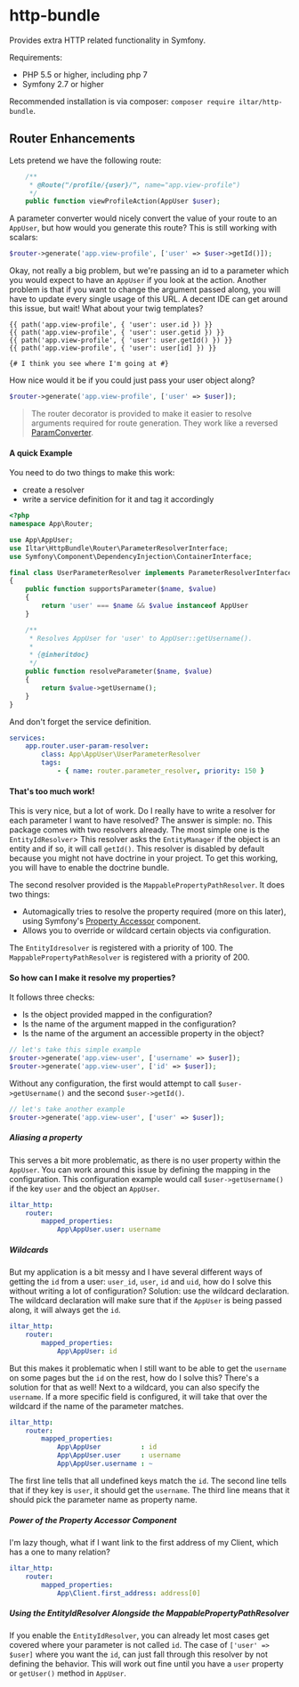 http-bundle
===========
Provides extra HTTP related functionality in Symfony.

Requirements:
 - PHP 5.5 or higher, including php 7
 - Symfony 2.7 or higher

Recommended installation is via composer: `composer require iltar/http-bundle`.

Router Enhancements
-------------------

Lets pretend we have the following route:
```php
    /**
     * @Route("/profile/{user}/", name="app.view-profile")
     */
    public function viewProfileAction(AppUser $user);
```

A parameter converter would nicely convert the value of your route to an `AppUser`, but how
would you generate this route? This is still working with scalars:

```php
$router->generate('app.view-profile', ['user' => $user->getId()]);
```
Okay, not really a big problem, but we're passing an id to a parameter which you would expect
to have an `AppUser` if you look at the action. Another problem is that if you want to change
the argument passed along, you will have to update every single usage of this URL. A decent
IDE can get around this issue, but wait! What about your twig templates?

```twig
{{ path('app.view-profile', { 'user': user.id }) }}
{{ path('app.view-profile', { 'user': user.getid }) }}
{{ path('app.view-profile', { 'user': user.getId() }) }}
{{ path('app.view-profile', { 'user': user[id] }) }}

{# I think you see where I'm going at #}
```

How nice would it be if you could just pass your user object along?

```php
$router->generate('app.view-profile', ['user' => $user]);
```

> The router decorator is provided to make it easier to resolve arguments
  required for route generation. They work like a reversed
  [ParamConverter](http://symfony.com/doc/current/bundles/SensioFrameworkExtraBundle/annotations/converters.html).

#### A quick Example
You need to do two things to make this work:
 - create a resolver
 - write a service definition for it and tag it accordingly

```php
<?php
namespace App\Router;

use App\AppUser;
use Iltar\HttpBundle\Router\ParameterResolverInterface;
use Symfony\Component\DependencyInjection\ContainerInterface;

final class UserParameterResolver implements ParameterResolverInterface
{
    public function supportsParameter($name, $value)
    {
        return 'user' === $name && $value instanceof AppUser
    }

    /**
     * Resolves AppUser for 'user' to AppUser::getUsername().
     *
     * {@inheritdoc}
     */
    public function resolveParameter($name, $value)
    {
        return $value->getUsername();
    }
}

```

And don't forget the service definition.
```yml
services:
    app.router.user-param-resolver:
        class: App\AppUser\UserParameterResolver
        tags:
            - { name: router.parameter_resolver, priority: 150 }
```

#### That's too much work!

This is very nice, but a lot of work. Do I really have to write a resolver for each parameter
I want to have resolved? The answer is simple: no. This package comes with two resolvers
already. The most simple one is the `EntityIdResolver`> This resolver asks the `EntityManager`
if the object is an entity and if so, it will call `getId()`. This resolver is disabled by
default because you might not have doctrine in your project. To get this working, you will
have to enable the doctrine bundle.

The second resolver provided is the `MappablePropertyPathResolver`. It does two things:
 - Automagically tries to resolve the property required (more on this later),
   using Symfony's [Property Accessor](https://github.com/symfony/PropertyAccess)
   component.
 - Allows you to override or wildcard certain objects via configuration.

The `EntityIdresolver` is registered with a priority of 100. The `MappablePropertyPathResolver`
is registered with a priority of 200.

#### So how can I make it resolve my properties?

It follows three checks:
 - Is the object provided mapped in the configuration?
 - Is the name of the argument mapped in the configuration?
 - Is the name of the argument an accessible property in the object?

```php
// let's take this simple example
$router->generate('app.view-user', ['username' => $user]);
$router->generate('app.view-user', ['id' => $user]);
```

Without any configuration, the first would attempt to call `$user->getUsername()` and the
second `$user->getId()`.

```php
// let's take another example
$router->generate('app.view-user', ['user' => $user]);
```

##### Aliasing a property

This serves a bit more problematic, as there is no user property within the `AppUser`. You can
work around this issue by defining the mapping in the configuration. This configuration example
would call  `$user->getUsername()` if the key `user` and the object an `AppUser`.

```yml
iltar_http:
    router:
        mapped_properties:
            App\AppUser.user: username
```

##### Wildcards

But my application is a bit messy and I have several different ways of getting the `id` from a user:
`user_id`, `user`, `id` and `uid`, how do I solve this without writing a lot of configuration?
Solution: use the wildcard declaration. The wildcard declaration will make sure that if the `AppUser`
is being passed along, it will always get the `id`.

```yml
iltar_http:
    router:
        mapped_properties:
            App\AppUser: id
```

But this makes it problematic when I still want to be able to get the `username` on some pages but the
`id` on the rest, how do I solve this? There's a solution for that as well! Next to a wildcard, you can
also specify the `username`. If a more specific field is configured, it will take that over the wildcard
if the name of the parameter matches.

```yml
iltar_http:
    router:
        mapped_properties:
            App\AppUser          : id
            App\AppUser.user     : username
            App\AppUser.username : ~
```

The first line tells that all undefined keys match the `id`. The second line tells that if they key is
`user`, it should get the `username`. The third line means that it should pick the parameter name as 
property name.


##### Power of the Property Accessor Component

I'm lazy though, what if I want link to the first address of my Client, which has a one to many relation?

```yml
iltar_http:
    router:
        mapped_properties:
            App\Client.first_address: address[0]
```

##### Using the EntityIdResolver Alongside the MappablePropertyPathResolver

If you enable the `EntityIdResolver`, you can already let most cases get covered where your parameter is not
called `id`. The case of `['user' => $user]` where you want the `id`, can just fall through this resolver by
not defining the behavior. This will work out fine until you have a `user` property or `getUser()` method in
`AppUser`.
